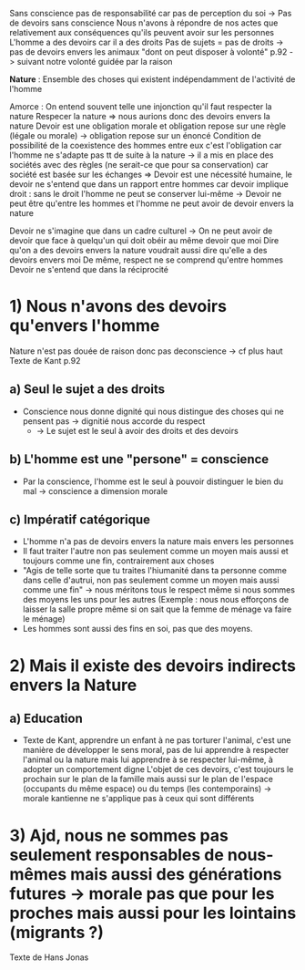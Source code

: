Sans conscience pas de responsabilité car pas de perception du soi -> Pas de devoirs sans conscience
Nous n'avons à répondre de nos actes que relativement aux conséquences qu'ils peuvent avoir sur les personnes
L'homme a des devoirs car il a des droits
Pas de sujets = pas de droits -> pas de devoirs envers les animaux "dont on peut disposer à volonté" p.92
-> suivant notre volonté guidée par la raison


**Nature** : Ensemble des choses qui existent indépendamment de l'activité de l'homme

Amorce : On entend souvent telle une injonction qu'il faut respecter la nature
Respecer la nature => nous aurions donc des devoirs  envers la nature
Devoir est une obligation morale et obligation repose sur une règle (légale ou morale) -> obligation repose sur un énoncé
Condition de possibilité de la coexistence des hommes entre eux c'est l'obligation car l'homme ne s'adapte pas tt de suite à la nature -> il a mis en place des sociétés avec des règles (ne serait-ce que pour sa conservation) car société est  basée sur les échanges
=> Devoir est une nécessité humaine, le devoir ne s'entend que dans un rapport entre hommes car devoir implique droit : sans le droit l'homme ne peut se conserver lui-même
-> Devoir ne peut être qu'entre les hommes et l'homme ne peut avoir de devoir envers la nature

Devoir ne s'imagine que dans un cadre culturel -> On ne peut avoir de devoir que face à quelqu'un qui doit obéir au même devoir que moi 
Dire qu'on a des devoirs envers la nature voudrait aussi dire qu'elle a des devoirs envers moi
De même, respect ne se comprend qu'entre hommes
Devoir ne s'entend que dans la réciprocité

# 1) Nous n'avons des devoirs qu'envers l'homme
Nature n'est pas douée de raison donc pas deconscience -> cf plus haut
Texte de Kant p.92
## a) Seul le sujet a des droits
- Conscience nous donne dignité qui nous distingue des choses qui ne pensent pas -> dignitié nous accorde du respect
	- -> Le sujet est le seul à avoir des droits et des devoirs
## b) L'homme est une "persone" = conscience
- Par la conscience, l'homme est le seul à pouvoir distinguer le bien du mal -> conscience a dimension morale
## c) Impératif catégorique
- L'homme n'a pas de devoirs envers la nature mais envers les personnes
- Il faut traiter l'autre non pas seulement comme un moyen mais aussi et toujours comme une fin, contrairement aux choses
- "Agis de telle sorte que tu traites l'hiumanité dans ta personne comme dans celle d'autrui, non pas seulement comme un moyen mais aussi comme une fin" -> nous méritons tous le respect même si nous sommes des moyens les uns pour les autres (Exemple : nous nous efforçons de laisser la salle propre même si on sait que la femme de ménage va faire le ménage)
- Les hommes sont aussi des fins en soi, pas que des moyens.
# 2) Mais il existe des devoirs indirects envers la Nature
## a) Education
- Texte de Kant, apprendre un enfant à ne pas torturer l'animal, c'est une manière de développer le sens moral, pas de lui apprendre à respecter l'animal ou la nature mais lui apprendre à se respecter lui-même, à adopter un comportement digne
L'objet de ces devoirs, c'est toujours le prochain sur le plan de la famille mais aussi sur le plan de l'espace (occupants du même espace) ou du temps (les contemporains) -> morale kantienne ne s'applique pas à ceux qui sont différents
# 3) Ajd, nous ne sommes pas seulement responsables de nous-mêmes mais aussi des générations futures -> morale pas que pour les proches mais aussi pour les lointains (migrants ?)
Texte de Hans Jonas